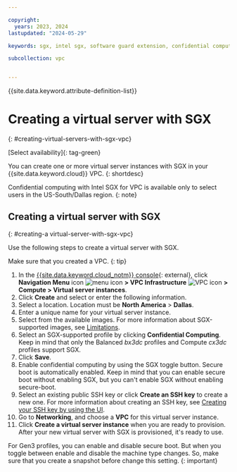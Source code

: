 ```yaml
---

copyright:
  years: 2023, 2024
lastupdated: "2024-05-29"

keywords: sgx, intel sgx, software guard extension, confidential computing, trusted execution environment, TEE, data protection

subcollection: vpc


---
```


{{site.data.keyword.attribute-definition-list}}

# Creating a virtual server with SGX
{: #creating-virtual-servers-with-sgx-vpc}

[Select availability]{: tag-green}

You can create one or more virtual server instances with SGX in your {{site.data.keyword.cloud}} VPC.
{: shortdesc}

Confidential computing with Intel SGX for VPC is available only to select users in the US-South/Dallas region.
{: note}

## Creating a virtual server with SGX
{: #creating-a virtual-server-with-sgx-vpc}

Use the following steps to create a virtual server with SGX.

Make sure that you created a VPC.
{: tip}

1. In the [{{site.data.keyword.cloud_notm}} console](/login){: external}, click **Navigation Menu** icon ![menu icon](../icons/icon_hamburger.svg) **> VPC Infrastructure** ![VPC icon](../../icons/vpc.svg) **> Compute > Virtual server instances**.
1. Click **Create** and select or enter the following information.
1. Select a location. Location must be **North America** > **Dallas**.
1. Enter a unique name for your virtual server instance.
1. Select from the available images. For more information about SGX-supported images, see [Limitations](/docs/vpc?topic=vpc-about-sgx-vpc#limitations-confidential-computing-vpc-sgx).
1. Select an SGX-supported profile by clicking **Confidential Computing**. Keep in mind that only the Balanced _bx3dc_ profiles and Compute _cx3dc_ profiles support SGX.
1. Click **Save**.
1. Enable confidential computing by using the SGX toggle button. Secure boot is automatically enabled. Keep in mind that you can enable secure boot without enabling SGX, but you can't enable SGX without enabling secure-boot.
1. Select an existing public SSH key or click **Create an SSH key** to create a new one. For more information about creating an SSH key, see [Creating your SSH key by using the UI](/docs/vpc?topic=vpc-ssh-keys&interface=ui#generate-ssh-keys-ui).
1. Go to **Networking**, and choose a **VPC** for this virtual server instance.
1. Click **Create a virtual server instance** when you are ready to provision. After your new virtual server with SGX is provisioned, it's ready to use.

For Gen3 profiles, you can enable and disable secure boot. But when you toggle between enable and disable the machine type changes. So, make sure that you create a snapshot before change this setting.
{: important}
